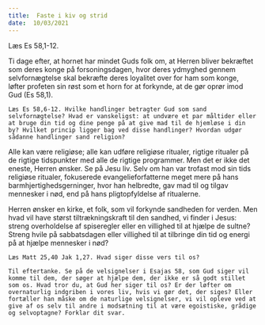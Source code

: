 ```yaml
---
title:  Faste i kiv og strid
date:  10/03/2021
---
```


Læs Es 58,1-12.

Ti dage efter, at hornet har mindet Guds folk om, at Herren bliver bekræftet som deres konge på forsoningsdagen, hvor deres ydmyghed gennem selvfornægtelse skal bekræfte deres loyalitet over for ham som konge, løfter profeten sin røst som et horn for at forkynde, at de gør oprør imod Gud (Es 58,1).

`Læs Es 58,6-12. Hvilke handlinger betragter Gud som sand selvfornægtelse? Hvad er vanskeligst: at undvære et par måltider eller at bruge din tid og dine penge på at give mad til de hjemløse i din by? Hvilket princip ligger bag ved disse handlinger? Hvordan udgør sådanne handlinger sand religion?`

Alle kan være religiøse; alle kan udføre religiøse ritualer, rigtige ritualer på de rigtige tidspunkter med alle de rigtige programmer. Men det er ikke det eneste, Herren ønsker. Se på Jesu liv. Selv om han var trofast mod sin tids religiøse ritualer, fokuserede evangelieforfatterne meget mere på hans barmhjertighedsgerninger, hvor han helbredte, gav mad til og tilgav mennesker i nød, end på hans pligtopfyldelse af ritualerne.

Herren ønsker en kirke, et folk, som vil forkynde sandheden for verden. Men hvad vil have størst tiltrækningskraft til den sandhed, vi finder i Jesus: streng overholdelse af spiseregler eller en villighed til at hjælpe de sultne? Streng hvile på sabbatsdagen eller villighed til at tilbringe din tid og energi på at hjælpe mennesker i nød?

`Læs Matt 25,40 Jak 1,27. Hvad siger disse vers til os?`

`Til eftertanke. Se på de velsignelser i Esajas 58, som Gud siger vil komme til dem, der søger at hjælpe dem, der ikke er så godt stillet som os. Hvad tror du, at Gud her siger til os? Er der løfter om overnaturlig indgriben i vores liv, hvis vi gør det, der siges? Eller fortæller han måske om de naturlige velsignelser, vi vil opleve ved at give af os selv til andre i modsætning til at være egoistiske, grådige og selvoptagne? Forklar dit svar.`